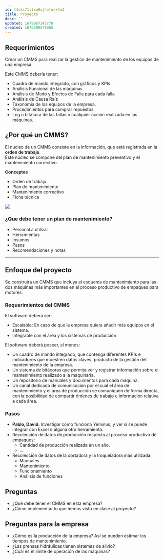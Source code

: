 ```yaml
---
id: t1cks71llxu0xjhofock4n3
title: Proyecto
desc: ''
updated: 1679867143778
created: 1676390578065
---
```


## Requerimientos

Crear un CMMS para realizar la gestión de mantenimiento de los equipos de una empresa.

Este CMMS debería tener:

- Cuadro de mando integrado, con gráficos y KPIs.
- Análisis Funcional de las máquinas
- Análisis de Modo y Efectos de Falla para cada falla
- Análisis de Causa Raíz
- Taxonomía de los equipos de la empresa.
- Procedimientos para comprar repuestos.
- Log o bitácora de las fallas o cualquier acción realizada en las máquinas.

## ¿Por qué un CMMS?

El núcleo de un CMMS consiste en la información, que está registrada en la **orden de trabajo**.  
Este núcleo se compone del plan de mantenimiento preventivo y el mantenimiento correctivo.

**Conceptos**
- Orden de trabajo
- Plan de mantenimiento
- Mantenimiento correctivo
- Ficha técnica

![](/assets/images/2023-02-25-18-31-42.png)

### ¿Que debe tener un plan de mantenimiento?
- Personal a utilizar
- Herramientas
- Insumos
- Pasos
- Recomendaciones y notas

---
## Enfoque del proyecto

Se construirá un CMMS que incluya el esquema de mantenimiento para las dos máquinas más importantes en el proceso productivo de empaques para motores. 

### Requerimientos del CMMS

El software deberá ser:
- Escalable: En caso de que la empresa quiera añadir más equipos en el sistema.
- Integrable con el área y los sistemas de producción.

El software deberá poseer, al menos:
- Un cuadro de mando integrado, que contenga diferentes KPIs e indicadores que muestren datos claves, producto de la gestión del mantenimiento de la empresa.
- Un sistema de bitácoras que permita ver y registrar información sobre el mantenimiento realizado a la maquinaria.
- Un repositorio de manuales y documentos para cada máquina.
- Un canal dedicado de comunicación por el cual el área de mantenimiento y el área de producción se comuniquen de forma directa, con la posibilidad de compartir órdenes de trabajo e información relativa a cada área.

### Pasos
- **Pablo, David:** Investigar cómo funciona Yéminus, y ver si se puede integrar con Excel o alguna otra herramienta.
- Recolección de datos de producción respecto al proceso productivo de empaques:
  - Cantidad de producción realizada en un año.
  - ...
- Recolección de datos de la cortadora y la troqueladora más utilizada:
  - Manuales
  - Mantenimiento
  - Funcionamiento
  - Análisis de funciones

## Preguntas
- ¿Qué debe tener el CMMS en esta empresa?
- ¿Cómo implementar lo que hemos visto en clase al proyecto?

## Preguntas para la empresa
- ¿Cómo es la producción de la empresa? Así se pueden estimar los tiempos de mantenimiento.
- ¿Las prensas hidráulicas tienen sistemas de alivio?
- ¿Cuál es el límite de operación de las máquinas?